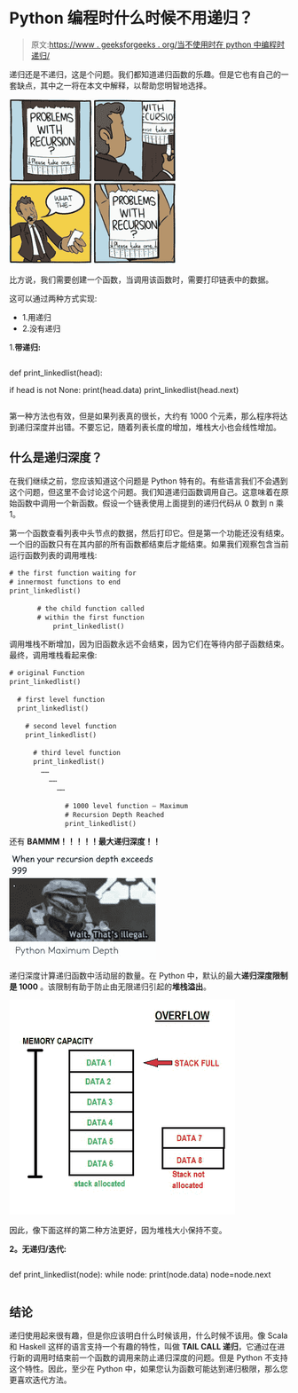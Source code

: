 # Python 编程时什么时候不用递归？

> 原文:[https://www . geeksforgeeks . org/当不使用时在 python 中编程时递归/](https://www.geeksforgeeks.org/when-not-to-use-recursion-while-programming-in-python/)

递归还是不递归，这是个问题。我们都知道递归函数的乐趣。但是它也有自己的一套缺点，其中之一将在本文中解释，以帮助您明智地选择。

![](img/a620c0b40bfce546a58c461f3b190915.png)

比方说，我们需要创建一个函数，当调用该函数时，需要打印链表中的数据。

这可以通过两种方式实现:

*   1.用递归
*   2.没有递归

1.**带递归:**

```
```
def print_linkedlist(head):

   if head is not None:
       print(head.data)
       print_linkedlist(head.next)
```
```

第一种方法也有效，但是如果列表真的很长，大约有 1000 个元素，那么程序将达到递归深度并出错。不要忘记，随着列表长度的增加，堆栈大小也会线性增加。

## **什么是递归深度？**

在我们继续之前，您应该知道这个问题是 Python 特有的。有些语言我们不会遇到这个问题，但这里不会讨论这个问题。我们知道递归函数调用自己。这意味着在原始函数中调用一个新函数。假设一个链表使用上面提到的递归代码从 0 数到 n 乘 1。

第一个函数查看列表中头节点的数据，然后打印它。但是第一个功能还没有结束。一个旧的函数只有在其内部的所有函数都结束后才能结束。如果我们观察包含当前运行函数列表的调用堆栈:

```
# the first function waiting for
# innermost functions to end
print_linkedlist()

       # the child function called 
       # within the first function
           print_linkedlist()
```

调用堆栈不断增加，因为旧函数永远不会结束，因为它们在等待内部子函数结束。最终，调用堆栈看起来像:

```
# original Function
print_linkedlist()

  # first level function
  print_linkedlist()

    # second level function
    print_linkedlist()

      # third level function
      print_linkedlist()
        ……
          ……
            ……

              # 1000 level function – Maximum 
              # Recursion Depth Reached
              print_linkedlist()
```

还有 **BAMMM！！！！！最大递归深度！！**

![](img/3740091e04cb40a95f842b0e85fb43c5.png)

递归深度计算递归函数中活动层的数量。在 Python 中，默认的最大**递归深度限制是 1000** 。该限制有助于防止由无限递归引起的**堆栈溢出**。

![](img/b2774a15c83dbe2f8b4c7440ffd6813c.png)

因此，像下面这样的第二种方法更好，因为堆栈大小保持不变。

**2。无递归/迭代:**

```
```
def print_linkedlist(node):
   while node:
       print(node.data)
       node=node.next
```
```

## **结论**

递归使用起来很有趣，但是你应该明白什么时候该用，什么时候不该用。像 Scala 和 Haskell 这样的语言支持一个有趣的特性，叫做 **TAIL CALL 递归**，它通过在进行新的调用时结束前一个函数的调用来防止递归深度的问题。但是 Python 不支持这个特性。因此，至少在 Python 中，如果您认为函数可能达到递归极限，那么您更喜欢迭代方法。